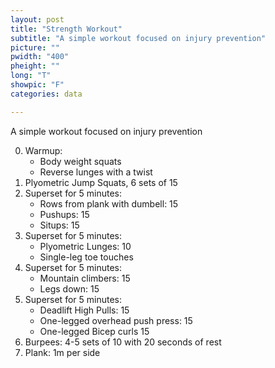 ```yaml
---
layout: post
title: "Strength Workout"
subtitle: "A simple workout focused on injury prevention"
picture: ""
pwidth: "400"
pheight: ""
long: "T"
showpic: "F"
categories: data

---
```


A simple workout focused on injury prevention

0. Warmup: 
     - Body weight squats
     - Reverse lunges with a twist
1. Plyometric Jump Squats, 6 sets of 15
2. Superset for 5 minutes:
     - Rows from plank with dumbell: 15
     - Pushups: 15
     - Situps: 15
3. Superset for 5 minutes:
     - Plyometric Lunges: 10
     - Single-leg toe touches
4. Superset for 5 minutes:
     - Mountain climbers: 15
     - Legs down: 15
5. Superset for 5 minutes:
     - Deadlift High Pulls: 15
     - One-legged overhead push press: 15
     - One-legged Bicep curls 15
6. Burpees: 4-5 sets of 10 with 20 seconds of rest
6. Plank: 1m per side 


